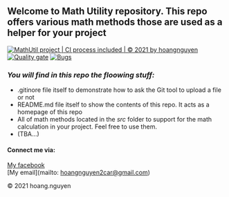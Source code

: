 ## Welcome to Math Utility repository. This repo offers various math methods those are used as a helper for your project

[![MathUtil project | CI process included | © 2021 by hoangnguyen](https://github.com/hoangnguyen-w/math-util/actions/workflows/main.yml/badge.svg)](https://github.com/hoangnguyen-w/math-util/actions/workflows/main.yml)
[![Quality gate](https://sonarcloud.io/api/project_badges/quality_gate?project=hoangnguyen-w_math-util)](https://sonarcloud.io/dashboard?id=hoangnguyen-w_math-util)
[![Bugs](https://sonarcloud.io/api/project_badges/measure?project=hoangnguyen-w_math-util&metric=bugs)](https://sonarcloud.io/dashboard?id=hoangnguyen-w_math-util)


### *_You will find in this repo the floowing stuff:_*
* .gitinore file itself to demonstrate how to ask the Git tool to upload a file or not
* README.md file itself to show the contents of this repo. It acts as a homepage of this repo
* All of math methods located in the *src* folder to support for the math calculation in your project. Feel free to use them.
* (TBA...)

#### Connect me via:
[My facebook](http://facebook.com/anhanhok992000)  
[My email](mailto: hoangnguyen2car@gmail.com)

© 2021 hoang.nguyen


